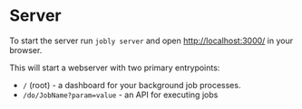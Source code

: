 # Server

To start the server run `jobly server` and open [http://localhost:3000/](http://localhost:3000/) in your browser.

This will start a webserver with two primary entrypoints:

* `/` \(root\) - a dashboard for your background job processes.
* `/do/JobName?param=value` - an API for executing jobs

